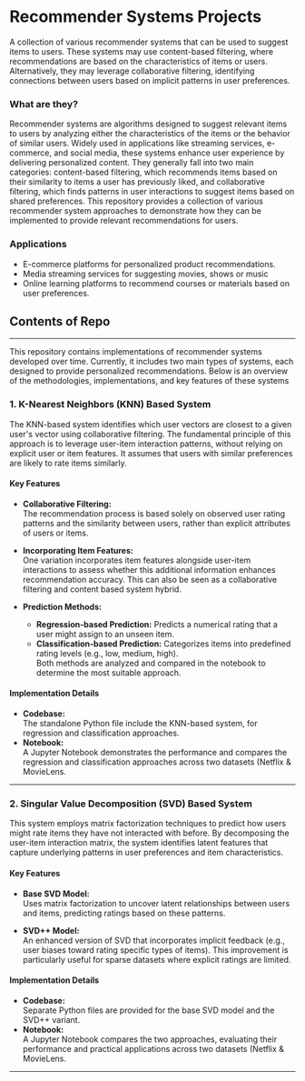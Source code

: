 # <b>Recommender Systems Projects</b>
A collection of various recommender systems that can be used to suggest items to users. These systems may use content-based filtering, where recommendations are based on the characteristics of items or users. Alternatively, they may leverage collaborative filtering, identifying connections between users based on implicit patterns in user preferences.

### What are they?
Recommender systems are algorithms designed to suggest relevant items to users by analyzing either the characteristics of the items or the behavior of similar users. Widely used in applications like streaming services, e-commerce, and social media, these systems enhance user experience by delivering personalized content. They generally fall into two main categories: content-based filtering, which recommends items based on their similarity to items a user has previously liked, and collaborative filtering, which finds patterns in user interactions to suggest items based on shared preferences. This repository provides a collection of various recommender system approaches to demonstrate how they can be implemented to provide relevant recommendations for users.

### Applications
- E-commerce platforms for personalized product recommendations.
- Media streaming services for suggesting movies, shows or music
- Online learning platforms to recommend courses or materials based on user preferences.

## Contents of Repo
---
This repository contains implementations of recommender systems developed over time. Currently, it includes two main types of systems, each designed to provide personalized recommendations. Below is an overview of the methodologies, implementations, and key features of these systems

### 1. K-Nearest Neighbors (KNN) Based System

The KNN-based system identifies which user vectors are closest to a given user's vector using collaborative filtering. The fundamental principle of this approach is to leverage user-item interaction patterns, without relying on explicit user or item features. It assumes that users with similar preferences are likely to rate items similarly.

#### Key Features
- **Collaborative Filtering:**  
  The recommendation process is based solely on observed user rating patterns and the similarity between users, rather than explicit attributes of users or items.
  
- **Incorporating Item Features:**  
  One variation incorporates item features alongside user-item interactions to assess whether this additional information enhances recommendation accuracy. This can also be seen as a collaborative filtering and content based system hybrid.

- **Prediction Methods:**  
  - **Regression-based Prediction:** Predicts a numerical rating that a user might assign to an unseen item.  
  - **Classification-based Prediction:** Categorizes items into predefined rating levels (e.g., low, medium, high).  
  Both methods are analyzed and compared in the notebook to determine the most suitable approach.

#### Implementation Details
- **Codebase:**  
  The standalone Python file include the KNN-based system, for regression and classification approaches.
- **Notebook:**  
  A Jupyter Notebook demonstrates the performance and compares the regression and classification approaches across two datasets (Netflix & MovieLens.

---

### 2. Singular Value Decomposition (SVD) Based System

This system employs matrix factorization techniques to predict how users might rate items they have not interacted with before. By decomposing the user-item interaction matrix, the system identifies latent features that capture underlying patterns in user preferences and item characteristics.

#### Key Features
- **Base SVD Model:**  
  Uses matrix factorization to uncover latent relationships between users and items, predicting ratings based on these patterns.

- **SVD++ Model:**  
  An enhanced version of SVD that incorporates implicit feedback (e.g., user biases toward rating specific types of items). This improvement is particularly useful for sparse datasets where explicit ratings are limited.

#### Implementation Details
- **Codebase:**  
  Separate Python files are provided for the base SVD model and the SVD++ variant.
- **Notebook:**  
  A Jupyter Notebook compares the two approaches, evaluating their performance and practical applications across two datasets (Netflix & MovieLens.

---

